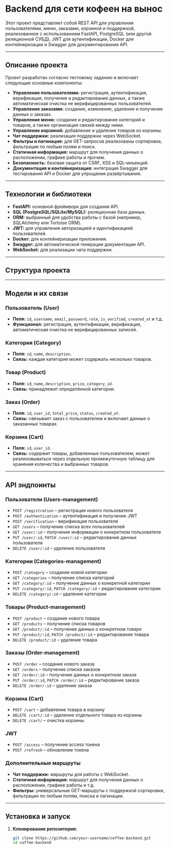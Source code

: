# Backend для сети кофеен на вынос

Этот проект представляет собой REST API для управления пользователями, меню, заказами, корзиной и поддержкой, реализованное с использованием FastAPI, PostgreSQL (или другой реляционной СУБД), JWT для аутентификации, Docker для контейнеризации и Swagger для документирования API.

---

## Описание проекта

Проект разработан согласно тестовому заданию и включает следующие основные компоненты:

- **Управление пользователями:** регистрация, аутентификация, верификация, получение и редактирование данных, а также автоматическая очистка не верифицированных пользователей.
- **Управление заказами:** создание, изменение, удаление и получение данных о заказах.
- **Управление меню:** создание и редактирование категорий и товаров, а также организация связей между ними.
- **Управление корзиной:** добавление и удаление товаров из корзины.
- **Чат поддержки:** реализация поддержки через WebSocket.
- **Фильтры и пагинация:** для GET-запросов реализованы сортировка, фильтрация по любым полям и поиск.
- **Статичная информация:** маршрут для получения данных о расположении, графике работы и прочем.
- **Безопасность:** базовая защита от CSRF, XSS и SQL-инъекций.
- **Документация и контейнеризация:** интеграция Swagger для тестирования API и Docker для упрощения развёртывания.

---

## Технологии и библиотеки

- **FastAPI:** основной фреймворк для создания API.
- **SQL (PostgreSQL/SQLite/MySQL):** реляционная база данных.
- **ORM:** выбранный для удобства работы с базой (например, SQLAlchemy или Tortoise ORM).
- **JWT:** для управления авторизацией и идентификацией пользователей.
- **Docker:** для контейнеризации приложения.
- **Swagger:** для автоматической генерации документации API.
- **WebSocket:** для реализации чата поддержки.

---

## Структура проекта


---

## Модели и их связи

### Пользователь (User)
- **Поля:** `id`, `username`, `email`, `password`, `role`, `is_verified`, `created_at` и т.д.
- **Функционал:** регистрация, аутентификация, верификация, автоматическая очистка не верифицированных записей.

### Категория (Category)
- **Поля:** `id`, `name`, `description`.
- **Связь:** каждая категория может содержать несколько товаров.

### Товар (Product)
- **Поля:** `id`, `name`, `description`, `price`, `category_id`.
- **Связь:** принадлежит определённой категории.

### Заказ (Order)
- **Поля:** `id`, `user_id`, `total_price`, `status`, `created_at`.
- **Связь:** связывает заказ с пользователем и включает данные о заказанных товарах.

### Корзина (Cart)
- **Поля:** `id`, `user_id`.
- **Связь:** содержит товары, добавленные пользователем; может реализовываться через отдельную промежуточную таблицу для хранения количества и выбранных товаров.

---

## API эндпоинты

### Пользователи (Users-management)
- `POST /registration` – регистрация нового пользователя
- `POST /authentication` – аутентификация и получение JWT
- `POST /verification` – верификация пользователя
- `GET /users` – получение списка всех пользователей
- `GET /user/:id` – получение информации о конкретном пользователе
- `PUT /user/:id`, `PATCH /user/:id` – редактирование данных пользователя
- `DELETE /user/:id` – удаление пользователя

### Категории (Categories-management)
- `POST /category` – создание новой категории
- `GET /categories` – получение списка категорий
- `GET /category/:id` – получение данных о конкретной категории
- `PUT /category/:id`, `PATCH /category/:id` – редактирование категории
- `DELETE /category/:id` – удаление категории

### Товары (Product-management)
- `POST /product` – создание нового товара
- `GET /products` – получение списка товаров
- `GET /product/:id` – получение данных о конкретном товаре
- `PUT /product/:id`, `PATCH /product/:id` – редактирование товара
- `DELETE /product/:id` – удаление товара

### Заказы (Order-management)
- `POST /order` – создание нового заказа
- `GET /orders` – получение списка заказов
- `GET /order/:id` – получение данных о конкретном заказе
- `PUT /order/:id`, `PATCH /order/:id` – редактирование заказа
- `DELETE /order/:id` – удаление заказа

### Корзина (Cart)
- `POST /cart` – добавление товара в корзину
- `DELETE /cart/:id` – удаление отдельного товара из корзины
- `DELETE /cart/` – очистка корзины

### JWT
- `POST /access` – получение access токена
- `POST /refresh` – обновление токена

### Дополнительные маршруты
- **Чат поддержки:** маршруты для работы с WebSocket.
- **Статичная информация:** маршрут для получения данных о расположении, графике работы и т.д.
- **Фильтры:** универсальные GET-маршруты с поддержкой сортировки, фильтрации по любым полям, поиска и пагинации.

---

## Установка и запуск

1. **Клонирование репозитория:**

   ```bash
   git clone https://github.com/your-username/coffee-backend.git
   cd coffee-backend
